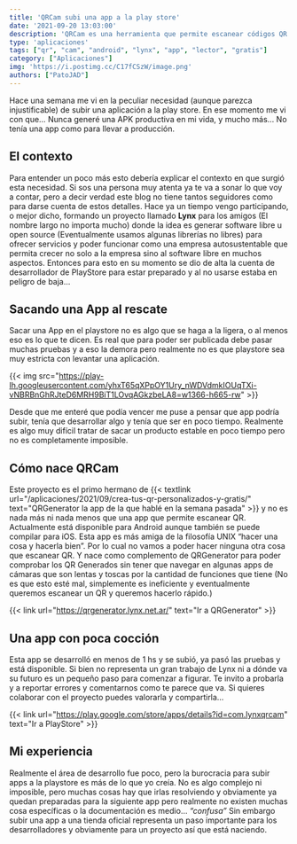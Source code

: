 ```yaml
---
title: 'QRCam subi una app a la play store'
date: '2021-09-20 13:03:00'
description: 'QRCam es una herramienta que permite escanear códigos QR desde tu dispositivo Android 5 en adelante. Creado por Lynx'
type: 'aplicaciones'
tags: ["qr", "cam", "android", "lynx", "app", "lector", "gratis"]
category: ["Aplicaciones"]
img: 'https://i.postimg.cc/C17fCSzW/image.png'
authors: ["PatoJAD"]
---
```


Hace una semana me vi en la peculiar necesidad (aunque parezca injustificable) de subir una aplicación a la play store. En ese momento me vi con que… Nunca generé una APK productiva en mi vida, y mucho más… No tenía una app como para llevar a producción.

## El contexto

Para entender un poco más esto debería explicar el contexto en que surgió esta necesidad. Si sos una persona muy atenta ya te va a sonar lo que voy a contar, pero a decir verdad este blog no tiene tantos seguidores como para darse cuenta de estos detalles. Hace ya un tiempo vengo participando, o mejor dicho, formando un proyecto llamado **Lynx** para los amigos (El nombre largo no importa mucho) donde la idea es generar software libre u open source (Eventualmente usamos algunas librerías no libres) para ofrecer servicios y poder funcionar como una empresa autosustentable que permita crecer no solo a la empresa sino al software libre en muchos aspectos.
Entonces para esto en su momento se dio de alta la cuenta de desarrollador de PlayStore para estar preparado y al no usarse estaba en peligro de baja…

## Sacando una App al rescate

Sacar una App en el playstore no es algo que se haga a la ligera, o al menos eso es lo que te dicen. Es real que para poder ser publicada debe pasar muchas pruebas y a eso la demora pero realmente no es que playstore sea muy estricta con levantar una aplicación.

{{< img src="https://play-lh.googleusercontent.com/yhxT65qXPpOY1Ury_nWDVdmkIOUqTXi-vNBRBnGhRJteD6MRH9BiT1LOvqAGkzbeLA8=w1366-h665-rw" >}}

Desde que me enteré que podía vencer me puse a pensar que app podría subir, tenía que desarrollar algo y tenía que ser en poco tiempo. Realmente es algo muy difícil tratar de sacar un producto estable en poco tiempo pero no es completamente imposible.

## Cómo nace QRCam

Este proyecto es el primo hermano de {{< textlink url="/aplicaciones/2021/09/crea-tus-qr-personalizados-y-gratis/" text="QRGenerator la app de la que hablé en la semana pasada" >}} y no es nada más ni nada menos que una app que permite escanear QR. Actualmente está disponible para Android aunque también se puede compilar para iOS. Esta app es más amiga de la filosofía UNIX “hacer una cosa y hacerla bien”. Por lo cual no vamos a poder hacer ninguna otra cosa que escanear QR. Y nace como complemento de QRGenerator para poder comprobar los QR Generados sin tener que navegar en algunas apps de cámaras que son lentas y toscas por la cantidad de funciones que tiene (No es que esto esté mal, simplemente es ineficiente y eventualmente queremos escanear un QR y queremos hacerlo rápido.)

{{< link url="https://qrgenerator.lynx.net.ar/" text="Ir a QRGenerator" >}}

## Una app con poca cocción

Esta app se desarrolló en menos de 1 hs y se subió, ya pasó las pruebas y está disponible. Si bien no representa un gran trabajo de Lynx ni a dónde va su futuro es un pequeño paso para comenzar a figurar. Te invito a probarla y a reportar errores y comentarnos como te parece que va. Si quieres colaborar con el proyecto puedes valorarla y compartirla…

{{< link url="https://play.google.com/store/apps/details?id=com.lynxqrcam" text="Ir a PlayStore" >}}


## Mi experiencia

Realmente el área de desarrollo fue poco, pero la burocracia para subir apps a la playstore es más de lo que yo creía. No es algo complejo ni imposible, pero muchas cosas hay que irlas resolviendo y obviamente ya quedan preparadas para la siguiente app pero realmente no existen muchas cosa específicas o la documentación es medio… *“confusa”* Sin embargo subir una app a una tienda oficial representa un paso importante para los desarrolladores y obviamente para un proyecto así que está naciendo.
